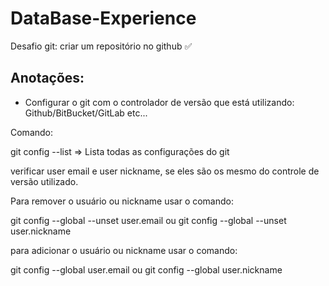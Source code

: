 # DataBase-Experience

Desafio git: criar um repositório no github ✅

## Anotações:

- Configurar o git com o controlador de versão que está utilizando: Github/BitBucket/GitLab etc...

Comando:

git config --list => Lista todas as configurações do git

verificar user email e user nickname, se eles são os mesmo do controle de versão utilizado.

Para remover o usuário ou nickname usar o comando:

git config --global --unset user.email ou git config --global --unset user.nickname

para adicionar o usuário ou nickname usar o comando:

git config --global user.email ou git config --global user.nickname
